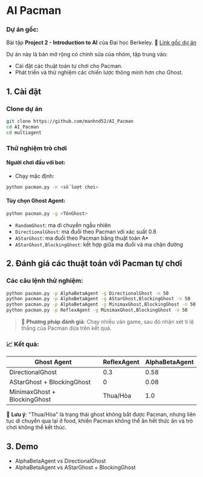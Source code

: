 # AI Pacman 

### Dự án gốc:

Bài tập **Project 2 - Introduction to AI** của Đại học Berkeley.
🔗 [Link gốc dự án](https://inst.eecs.berkeley.edu/~cs188/fa24/projects/proj2/)

Dự án này là bản mở rộng có chỉnh sửa của nhóm, tập trung vào:

* Cài đặt các thuật toán tự chơi cho Pacman.
* Phát triển và thử nghiệm các chiến lược thông minh hơn cho Ghost.


## 1. Cài đặt

### Clone dự án

```bash
git clone https://github.com/manhnd52/AI_Pacman
cd AI_Pacman
cd multiagent
```

###  Thử nghiệm trò chơi

#### Người chơi đấu với bot:

* Chạy mặc định:

```bash
python pacman.py -n <số lượt chơi>
```

#### Tùy chọn Ghost Agent:

```bash
python pacman.py -g <TênGhost>
```

* `RandomGhost`: ma di chuyển ngẫu nhiên
* `DirectionalGhost`: ma đuổi theo Pacman với xác suất 0.8
* `AStarGhost`: ma đuổi theo Pacman bằng thuật toán A\*
* `AStarGhost,BlockingGhost`: kết hợp giữa ma đuổi và ma chặn đường


## 2. Đánh giá các thuật toán với Pacman tự chơi

### Các câu lệnh thử nghiệm:

```bash
python pacman.py -p AlphaBetaAgent -g DirectionalGhost -n 50
python pacman.py -p AlphaBetaAgent -g AStarGhost,BlockingGhost -n 50
python pacman.py -p AlphaBetaAgent -g MinimaxGhost,BlockingGhost -n 50
python pacman.py -p ReflexAgent -g MinimaxGhost,BlockingGhost -n 50
```

> 🎯 **Phương pháp đánh giá**:
> Chạy nhiều ván game, sau đó nhận xét tỉ lệ thắng của Pacman dựa trên kết quả.

### 📈 Kết quả:

| Ghost Agent                  | ReflexAgent | AlphaBetaAgent |
| ---------------------------- | ----------- | -------------- |
| DirectionalGhost             | 0.3         | 0.58           |
| AStarGhost + BlockingGhost   | 0           | 0.08           |
| MinimaxGhost + BlockingGhost | Thua/Hòa    | 1.0            |

📌 **Lưu ý**:
"Thua/Hòa" là trạng thái ghost không bắt được Pacman, nhưng liên tục di chuyển qua lại ở food, khiến Pacman không thể ăn hết thức ăn và trò chơi không thể kết thúc.



## 3.  Demo

* AlphaBetaAgent vs DirectionalGhost
* AlphaBetaAgent vs AStarGhost + BlockingGhost

